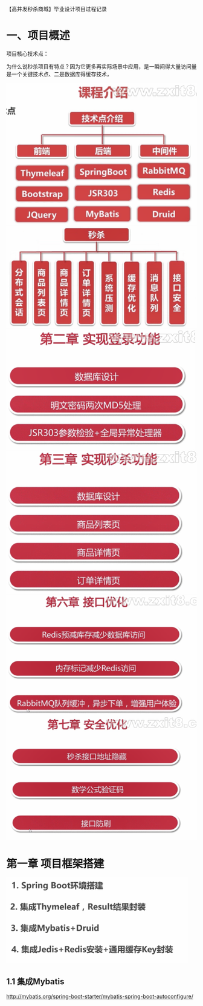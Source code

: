【高并发秒杀商城】毕业设计项目过程记录



# 一、项目概述



项目核心技术点：

为什么说秒杀项目有特点？因为它更多再实际场景中应用，是一瞬间得大量访问量是一个关键技术点、二是数据库得缓存技术，







<img src="https://raw.githubusercontent.com/bluepopo/myblog/master/img/20200717230828.png" alt="image-20200717230821427" style="zoom: 50%;" />





<img src="https://raw.githubusercontent.com/bluepopo/myblog/master/img/20200720130459.png" alt="image-20200717230941072" style="zoom:50%;" />







<img src="https://raw.githubusercontent.com/bluepopo/myblog/master/img/20200717231923.png" alt="image-20200717231921345" style="zoom:50%;" />

<img src="https://raw.githubusercontent.com/bluepopo/myblog/master/img/20200717232003.png" alt="image-20200717232002386" style="zoom:50%;" />

<img src="https://raw.githubusercontent.com/bluepopo/myblog/master/img/20200717232226.png" style="zoom:50%;" />

<img src="https://raw.githubusercontent.com/bluepopo/myblog/master/img/20200720130453.png" alt="image-20200717232337778" style="zoom:50%;" />





# 第一章 项目框架搭建



<img src="https://raw.githubusercontent.com/bluepopo/myblog/master/img/20200718092826.png" alt="image-20200717232633327" style="zoom:50%;" />



## 1.1 集成Mybatis

http://mybatis.org/spring-boot-starter/mybatis-spring-boot-autoconfigure/

